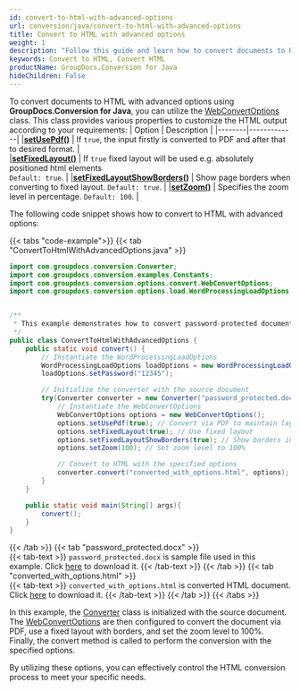 ```yaml
---
id: convert-to-html-with-advanced-options
url: conversion/java/convert-to-html-with-advanced-options
title: Convert to HTML with advanced options
weight: 1
description: "Follow this guide and learn how to convert documents to HTML format with fixed layout, zoom and other customizations using GroupDocs.Conversion for Java."
keywords: Convert to HTML, Convert HTML
productName: GroupDocs.Conversion for Java
hideChildren: False
---
```

To convert documents to HTML with advanced options using **GroupDocs.Conversion for Java**, you can utilize the [WebConvertOptions](https://reference.groupdocs.com/conversion/java/com.groupdocs.conversion.options.convert/webconvertoptions/) class. This class provides various properties to customize the HTML output according to your requirements:
| Option | Description |
|--------|-------------|
|[**setUsePdf()**](https://reference.groupdocs.com/conversion/java/com.groupdocs.conversion.options.convert/webconvertoptions/#setUsePdf-boolean-) | If `true`, the input firstly is converted to PDF and after that to desired format. |  
|[**setFixedLayout()**](https://reference.groupdocs.com/conversion/java/com.groupdocs.conversion.options.convert/webconvertoptions/#setFixedLayout-boolean-) | If `true` fixed layout will be used e.g. absolutely positioned html elements <br>`Default: true`. |
|[**setFixedLayoutShowBorders()**](https://reference.groupdocs.com/conversion/java/com.groupdocs.conversion.options.convert/webconvertoptions/#setFixedLayoutShowBorders-boolean-) | Show page borders when converting to fixed layout. `Default: true`. |
|[**setZoom()**](https://reference.groupdocs.com/conversion/java/com.groupdocs.conversion.options.convert/webconvertoptions/#setZoom-int-) | Specifies the zoom level in percentage. `Default: 100`. |


The following code snippet shows how to convert to HTML with advanced options:

{{< tabs "code-example">}}
{{< tab "ConvertToHtmlWithAdvancedOptions.java" >}}  
```java
import com.groupdocs.conversion.Converter;
import com.groupdocs.conversion.examples.Constants;
import com.groupdocs.conversion.options.convert.WebConvertOptions;
import com.groupdocs.conversion.options.load.WordProcessingLoadOptions;


/**
 * This example demonstrates how to convert password-protected document to HTML and specifying pages to be converted
 */
public class ConvertToHtmlWithAdvancedOptions {
    public static void convert() {
        // Instantiate the WordProcessingLoadOptions
        WordProcessingLoadOptions loadOptions = new WordProcessingLoadOptions();
        loadOptions.setPassword("12345");

        // Initialize the converter with the source document
        try(Converter converter = new Converter("password_protected.docx", () -> loadOptions)) {
            // Instantiate the WebConvertOptions
            WebConvertOptions options = new WebConvertOptions();
            options.setUsePdf(true); // Convert via PDF to maintain layout
            options.setFixedLayout(true); // Use fixed layout
            options.setFixedLayoutShowBorders(true); // Show borders in fixed layout
            options.setZoom(100); // Set zoom level to 100%

            // Convert to HTML with the specified options
            converter.convert("converted_with_options.html", options);
        }
    }

    public static void main(String[] args){
        convert();
    }
}
```
{{< /tab >}}
{{< tab "password_protected.docx" >}}  
{{< tab-text >}}
`password_protected.docx` is sample file used in this example. Click [here](/conversion/java/_sample_files/developer-guide/converting-documents/convert-to-html-with-advanced-options/password_protected.docx) to download it.
{{< /tab-text >}}
{{< /tab >}}
{{< tab "converted_with_options.html" >}}  
{{< tab-text >}}
`converted_with_options.html` is converted HTML document. Click [here](/conversion/java/_sample_files/developer-guide/converting-documents/convert-to-html-with-advanced-options/converted_with_options.html) to download it.
{{< /tab-text >}}
{{< /tab >}}
{{< /tabs >}}

In this example, the [Converter](https://reference.groupdocs.com/conversion/java/com.groupdocs.conversion/converter/) class is initialized with the source document. The [WebConvertOptions](https://reference.groupdocs.com/conversion/java/com.groupdocs.conversion/converter/) are then configured to convert the document via PDF, use a fixed layout with borders, and set the zoom level to 100%. Finally, the convert method is called to perform the conversion with the specified options.

By utilizing these options, you can effectively control the HTML conversion process to meet your specific needs.